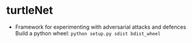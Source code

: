 # turtleNet
- Framework for experimenting with adversarial attacks and defences
Build a python wheel:
`python setup.py sdist bdist_wheel`
